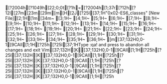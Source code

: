 [?2004h[?1049h[22;0;0t[?1h=[?2004h[1;37r[?12h[?12l[27m[23m[29m[m[H[2J[?25l[37;1H"0x02-ES6_classes" [New File][2;1H[1m[34m~                                                                                                                                                    [3;1H~                                                                                                                                                    [4;1H~                                                                                                                                                    [5;1H~                                                                                                                                                    [6;1H~                                                                                                                                                    [7;1H~                                                                                                                                                    [8;1H~                                                                                                                                                    [9;1H~                                                                                                                                                    [10;1H~                                                                                                                                                    [11;1H~                                                                                                                                                    [12;1H~                                                                                                                                                    [13;1H~                                                                                                                                                    [14;1H~                                                                                                                                                    [15;1H~                                                                                                                                                    [16;1H~                                                                                                                                                    [17;1H~                                                                                                                                                    [18;1H~                                                                                                                                                    [19;1H~                                                                                                                                                    [20;1H~                                                                                                                                                    [21;1H~                                                                                                                                                    [22;1H~                                                                                                                                                    [23;1H~                                                                                                                                                    [24;1H~                                                                                                                                                    [25;1H~                                                                                                                                                    [26;1H~                                                                                                                                                    [27;1H~                                                                                                                                                    [28;1H~                                                                                                                                                    [29;1H~                                                                                                                                                    [30;1H~                                                                                                                                                    [31;1H~                                                                                                                                                    [32;1H~                                                                                                                                                    [33;1H~                                                                                                                                                    [34;1H~                                                                                                                                                    [35;1H~                                                                                                                                                    [36;1H~                                                                                                                                                    [m[37;132H0,0-1[9CAll[1;1H[?25h[?25l[37;1HType  :qa!  and press <Enter> to abandon all changes and exit Vim[37;132H[K[37;132H0,0-1[9CAll[1;1H[?25h[?25l[37;132H[K[37;132H0,0-1[9CAll[1;1H[?25h[?25l[37;132H[K[37;132H0,0-1[9CAll[1;1H[?25h[?25l[37;132H[K[37;132H0,0-1[9CAll[1;1H[?25h[?25l[37;132H[K[37;132H0,0-1[9CAll[1;1H[?25h[?25l[37;132H[K[37;132H0,0-1[9CAll[1;1H[?25h